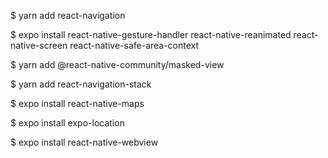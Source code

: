 $ yarn add react-navigation

$ expo install react-native-gesture-handler react-native-reanimated react-native-screen react-native-safe-area-context

$ yarn add @react-native-community/masked-view

$ yarn add react-navigation-stack

$ expo install react-native-maps

$ expo install expo-location

$ expo install react-native-webview